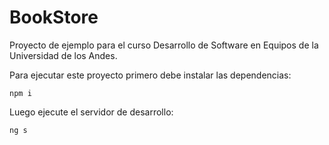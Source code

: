 # BookStore  

Proyecto de ejemplo para el curso Desarrollo de Software en Equipos de la Universidad de los Andes. 

Para ejecutar este proyecto primero debe instalar las dependencias:

```
npm i
```

Luego ejecute el servidor de desarrollo:

```
ng s
```
